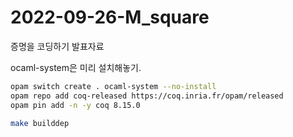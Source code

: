 # 2022-09-26-M_square
증명을 코딩하기 발표자료

ocaml-system은 미리 설치해놓기.

```sh
opam switch create . ocaml-system --no-install
opam repo add coq-released https://coq.inria.fr/opam/released
opam pin add -n -y coq 8.15.0

make builddep
```